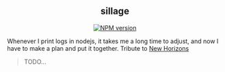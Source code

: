 <div align='center'>
<h2>sillage</h2>

[![NPM version](https://img.shields.io/npm/v/sillage.svg?color=a1b858&label=)](https://www.npmjs.com/package/sillage)

</div>

Whenever I print logs in nodejs, it takes me a long time to adjust, and now I have to make a plan and put it together. Tribute to [New Horizons](https://en.wikipedia.org/wiki/New_Horizons)


> TODO...